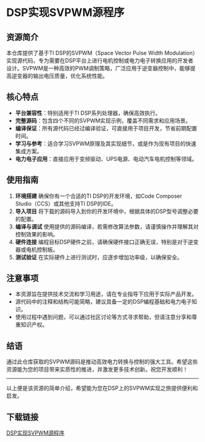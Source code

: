 # DSP实现SVPWM源程序

## 资源简介

本仓库提供了基于TI DSP的SVPWM（Space Vector Pulse Width Modulation）实现源代码，专为需要在DSP平台上进行电机控制或电力电子转换应用的开发者设计。SVPWM是一种高效的PWM调制策略，广泛应用于逆变器控制中，能够提高逆变器的输出电压质量，优化系统性能。

## 核心特点

- **平台兼容性**：特别适用于TI DSP系列处理器，确保高效执行。
- **完整源码**：包含四个不同的SVPWM实现示例，覆盖不同需求和应用场景。
- **编译保证**：所有源代码已经过编译验证，可直接用于项目开发，节省前期配置时间。
- **学习与参考**：适合学习SVPWM原理及其实现细节，或是作为现有项目的快速集成方案。
- **电力电子应用**：直接应用于变频驱动、UPS电源、电动汽车电机控制等领域。

## 使用指南

1. **环境搭建** 确保你有一个合适的TI DSP的开发环境，如Code Composer Studio（CCS）或其他支持TI DSP的IDE。
2. **导入项目** 将下载的源码导入到你的开发环境中，根据具体的DSP型号调整必要的配置。
3. **编译与调试** 使用提供的源码编译，若需修改算法参数，请谨慎操作并理解其对控制效果的影响。
4. **硬件连接** 编程目标DSP硬件之前，请确保硬件接口正确无误，特别是对于逆变器或电机控制板。
5. **测试验证** 在实际硬件上进行测试时，应逐步增加功率级，以确保安全。

## 注意事项

- 本资源旨在提供技术交流和学习用途，请在专业指导下应用于实际产品开发。
- 源代码中的注释和结构可能简略，建议具备一定的DSP编程基础和电力电子知识。
- 使用过程中遇到问题，可以通过社区讨论等方式寻求帮助，但请注意分享和尊重知识产权。

## 结语

通过此仓库获取的SVPWM源码是推动高效电力转换与控制的强大工具。希望这些资源能为您的项目带来实质性的推进，并激发更多技术创新。祝您开发顺利！

---

以上便是该资源的简单介绍，希望能为您在DSP上的SVPWM实现之旅提供便利和启发。

## 下载链接

[DSP实现SVPWM源程序](https://pan.quark.cn/s/391e00387c5c)
